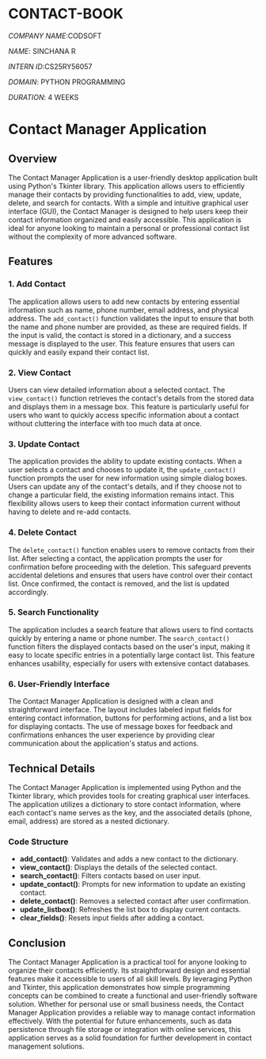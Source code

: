# CONTACT-BOOK

*COMPANY NAME*:CODSOFT

*NAME*: SINCHANA R

*INTERN ID*:CS25RY56057

*DOMAIN*: PYTHON PROGRAMMING

*DURATION*: 4 WEEKS

# Contact Manager Application

## Overview

The Contact Manager Application is a user-friendly desktop application built using Python's Tkinter library. This application allows users to efficiently manage their contacts by providing functionalities to add, view, update, delete, and search for contacts. With a simple and intuitive graphical user interface (GUI), the Contact Manager is designed to help users keep their contact information organized and easily accessible. This application is ideal for anyone looking to maintain a personal or professional contact list without the complexity of more advanced software.

## Features

### 1. Add Contact
The application allows users to add new contacts by entering essential information such as name, phone number, email address, and physical address. The `add_contact()` function validates the input to ensure that both the name and phone number are provided, as these are required fields. If the input is valid, the contact is stored in a dictionary, and a success message is displayed to the user. This feature ensures that users can quickly and easily expand their contact list.

### 2. View Contact
Users can view detailed information about a selected contact. The `view_contact()` function retrieves the contact's details from the stored data and displays them in a message box. This feature is particularly useful for users who want to quickly access specific information about a contact without cluttering the interface with too much data at once.

### 3. Update Contact
The application provides the ability to update existing contacts. When a user selects a contact and chooses to update it, the `update_contact()` function prompts the user for new information using simple dialog boxes. Users can update any of the contact's details, and if they choose not to change a particular field, the existing information remains intact. This flexibility allows users to keep their contact information current without having to delete and re-add contacts.

### 4. Delete Contact
The `delete_contact()` function enables users to remove contacts from their list. After selecting a contact, the application prompts the user for confirmation before proceeding with the deletion. This safeguard prevents accidental deletions and ensures that users have control over their contact list. Once confirmed, the contact is removed, and the list is updated accordingly.

### 5. Search Functionality
The application includes a search feature that allows users to find contacts quickly by entering a name or phone number. The `search_contact()` function filters the displayed contacts based on the user's input, making it easy to locate specific entries in a potentially large contact list. This feature enhances usability, especially for users with extensive contact databases.

### 6. User-Friendly Interface
The Contact Manager Application is designed with a clean and straightforward interface. The layout includes labeled input fields for entering contact information, buttons for performing actions, and a list box for displaying contacts. The use of message boxes for feedback and confirmations enhances the user experience by providing clear communication about the application's status and actions.

## Technical Details

The Contact Manager Application is implemented using Python and the Tkinter library, which provides tools for creating graphical user interfaces. The application utilizes a dictionary to store contact information, where each contact's name serves as the key, and the associated details (phone, email, address) are stored as a nested dictionary.

### Code Structure
- **add_contact()**: Validates and adds a new contact to the dictionary.
- **view_contact()**: Displays the details of the selected contact.
- **search_contact()**: Filters contacts based on user input.
- **update_contact()**: Prompts for new information to update an existing contact.
- **delete_contact()**: Removes a selected contact after user confirmation.
- **update_listbox()**: Refreshes the list box to display current contacts.
- **clear_fields()**: Resets input fields after adding a contact.

## Conclusion

The Contact Manager Application is a practical tool for anyone looking to organize their contacts efficiently. Its straightforward design and essential features make it accessible to users of all skill levels. By leveraging Python and Tkinter, this application demonstrates how simple programming concepts can be combined to create a functional and user-friendly software solution. Whether for personal use or small business needs, the Contact Manager Application provides a reliable way to manage contact information effectively. With the potential for future enhancements, such as data persistence through file storage or integration with online services, this application serves as a solid foundation for further development in contact management solutions.
